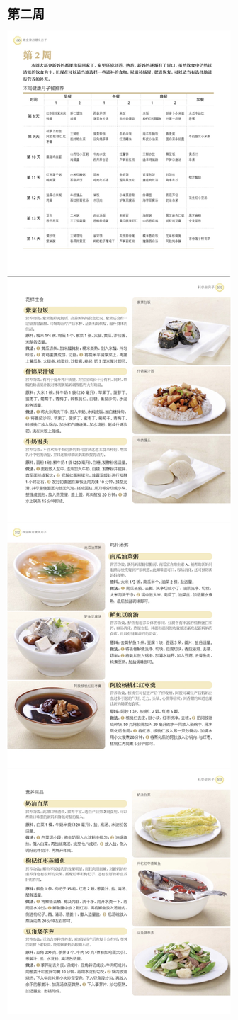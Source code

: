 # 第二周

![w2-1](media/w2-1.jpg)
![w2-1](media/w2-2.jpg)
![w2-1](media/w2-3.jpg)
![w2-1](media/w2-4.jpg)

